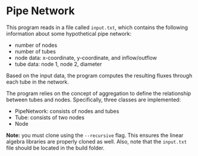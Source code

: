 # Pipe Network
This program reads in a file called `input.txt`, which contains the following information about some hypothetical pipe network:
* number of nodes
* number of tubes
* node data: x-coordinate, y-coordinate, and inflow/outflow
* tube data: node 1, node 2, diameter

Based on the input data, the program computes the resulting fluxes through each tube in the network.

The program relies on the concept of aggregation to define the relationship between tubes and nodes. Specifically, three classes are implemented:
* PipeNetwork: consists of nodes and tubes
* Tube: consists of two nodes
* Node

**Note:** you must clone using the `--recursive` flag. This ensures the linear algebra libraries are properly cloned as well. Also, note that the `input.txt` file should be located in the build folder.
